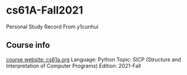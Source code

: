 # cs61A-Fall2021


Personal Study Record
From y1cunhui

## Course info
[course website: cs61a.org](cs61a.org)
Language: Python
Topic: SICP (Structure and Interpretation of Computer Programs)
Edition: 2021-Fall
